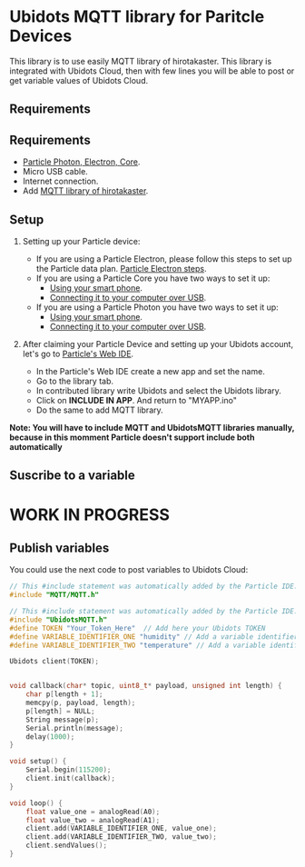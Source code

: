 # Ubidots MQTT library for Paritcle Devices

This library is to use easily MQTT library of hirotakaster. This library is integrated with Ubidots Cloud, then with few lines you will be able to post or get variable values of Ubidots Cloud.

## Requirements

## Requirements

* [Particle Photon, Electron, Core](https://store.particle.io/).
* Micro USB cable.
* Internet connection.
* Add [MQTT library of hirotakaster](https://github.com/hirotakaster/MQTT).

## Setup

1. Setting up your Particle device:
    - If you are using a Particle Electron, please follow this steps to set up the Particle data plan. [Particle Electron steps](https://setup.particle.io/).
    - If you are using a Particle Core you have two ways to set it up:
        - [Using your smart phone](https://docs.particle.io/guide/getting-started/start/core/).
        - [Connecting it to your computer over USB](https://docs.particle.io/guide/getting-started/connect/core/).
    - If you are using a Particle Photon you have two ways to set it up:
        - [Using your smart phone](https://docs.particle.io/guide/getting-started/start/Photon/).
        - [Connecting it to your computer over USB](https://docs.particle.io/guide/getting-started/connect/Photon/).

2. After claiming your Particle Device and setting up your Ubidots account, let's go to [Particle's Web IDE](https://build.particle.io/build).
    * In the Particle's Web IDE create a new app and set the name.
    * Go to the library tab.
    * In contributed library write Ubidots and select the Ubidots library.
    * Click on **INCLUDE IN APP**. And return to "MYAPP.ino"
    * Do the same to add MQTT library.


**Note: You will have to include MQTT and UbidotsMQTT libraries manually, because in this momment Particle doesn't support include both automatically**

## Suscribe to a variable

# WORK IN PROGRESS

## Publish variables

You could use the next code to post variables to Ubidots Cloud:

```cpp
// This #include statement was automatically added by the Particle IDE.
#include "MQTT/MQTT.h"

// This #include statement was automatically added by the Particle IDE.
#include "UbidotsMQTT.h"
#define TOKEN "Your_Token_Here"  // Add here your Ubidots TOKEN
#define VARIABLE_IDENTIFIER_ONE "humidity" // Add a variable identifier, it must be in lowercase
#define VARIABLE_IDENTIFIER_TWO "temperature" // Add a variable identifier, it must be in lowercase

Ubidots client(TOKEN);


void callback(char* topic, uint8_t* payload, unsigned int length) {
    char p[length + 1];
    memcpy(p, payload, length);
    p[length] = NULL;
    String message(p);
    Serial.println(message);
    delay(1000);
}

void setup() {
    Serial.begin(115200);
    client.init(callback);
}

void loop() {
    float value_one = analogRead(A0);
    float value_two = analogRead(A1);
    client.add(VARIABLE_IDENTIFIER_ONE, value_one);
    client.add(VARIABLE_IDENTIFIER_TWO, value_two);
    client.sendValues();
}
```